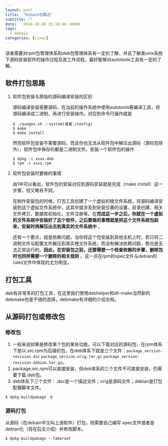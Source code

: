 ```yaml
---
layout: post
title:  "Debain包概述"
subtitle: ""
date:   2018-10-30 15:18:40 +0800
tags:
  - debain
categories: [Linux]
---
```


 读者需要对rpm包管理体系和deb包管理体系有一定的了解，并且了解类unix系统下源码安装软件的操作过程及其工作流程，最好能够对autotools工具有一定的了解。

## 软件打包思路

1. 软件包安装与原始的源码编译安装的区别

   源码编译安装需要源码，在当前的操作系统中使用autotools等编译工具，将源码编译成二进制，再进行安装操作。对应到命令行操作就是

   ``` shell
   $ ./auogen.sh --system(或者./config)
   $ make
   $ make install
   ```

   然而软件包安装不需要源码，而且你也无法从软件包中解压出源码（源码包除外），软件包中保存的都是二进制文件。安装一个软件包的操作

   ``` shell
   $ dpkg -i xxxx.deb
   $ rpm -i xxxx.rpm
   ```

2. 软件包安装时要做的事情

   由1中可以看出，软件包的安装对应到源码安装就是完成（make install）这一步骤，但又略有不同。

   在制作安装包的时候，打包工具创建了一个虚拟的根文件系统，将源码编译安装到这个虚拟文件系统中，这其中就涉及到安装位置的设置、目录创建、相关文件拷贝、数据库初始化、文件注册等。在**完成这一步之后，你就在一个虚拟的文件系统中安装好了这个软件，之后要做的事情就是把这个文件系统包起来，安装时再解压出去到真实的文件系统中** 。

   还有一个要点，就是依赖问题，当你将这个包安装到其他主机上时，若只将二进制文件与配置文件解压到真实根文件系统，而没有解决依赖问题，那也是无法正常运行的。**因此，在安装包之前，还要需要一个检查依赖的步骤，删除包时也同样需要一个删除的相关规则** 。这一点在rpm的spec文件与debian的rules文件中体现的尤为明显。

## 打包工具

deb有非常多的打包工具，在这里我们使用debhelper和dh-make当然新的debmake也是不错的选择，debmake有详细的介绍文档。

## 从源码打包或修改包

### 修改包

1. 一般来说如果是修改某个包的某些功能，可以下载对应的源码包，在rpm体系下是以.src.rpm为后缀的包，在deb体系下就是三个文件：`package_version-revision.dsc` `package_version.orig.tar.gz` `package_version-revision.debian.tar.gz`。
2. package.src.rpm可以直接安装，但deb体系的三个文件不可直接安装，仍需要下载.deb包。
3. deb体系下三个文件：.dsc是一个描述文件；orig是源码文件；debian是打包配置脚本文件。

``` shell
$ dpkg-buildpakage -b
```



### 源码打包

从源码（在debain中又叫上游软件）打包，则需要自己编写.spec文件或者是debian化（将在后文介绍）并修改脚本。

``` shell
$ dpkg-buildpakage --fakeroot
```

